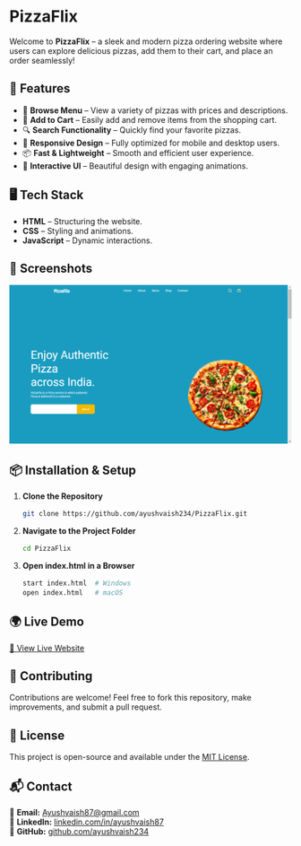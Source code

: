 # PizzaFlix

Welcome to **PizzaFlix** – a sleek and modern pizza ordering website where users can explore delicious pizzas, add them to their cart, and place an order seamlessly!

## 🚀 Features

- 🍕 **Browse Menu** – View a variety of pizzas with prices and descriptions.
- 🛒 **Add to Cart** – Easily add and remove items from the shopping cart.
- 🔍 **Search Functionality** – Quickly find your favorite pizzas.
- 🎨 **Responsive Design** – Fully optimized for mobile and desktop users.
- 📦 **Fast & Lightweight** – Smooth and efficient user experience.
- 🌟 **Interactive UI** – Beautiful design with engaging animations.

## 🖥️ Tech Stack

- **HTML** – Structuring the website.
- **CSS** – Styling and animations.
- **JavaScript** – Dynamic interactions.

## 📸 Screenshots

![PizzaFlix Preview](images/screenshots.png)

## 📦 Installation & Setup

1. **Clone the Repository**
   ```sh
   git clone https://github.com/ayushvaish234/PizzaFlix.git
   ```
2. **Navigate to the Project Folder**
   ```sh
   cd PizzaFlix
   ```
3. **Open index.html in a Browser**
   ```sh
   start index.html  # Windows
   open index.html   # macOS
   ```

## 🌍 Live Demo

[🚀 View Live Website](https://ayushvaish234.github.io/PizzaFlix/)

## 🤝 Contributing

Contributions are welcome! Feel free to fork this repository, make improvements, and submit a pull request.

## 📜 License

This project is open-source and available under the [MIT License](LICENSE).

## 📬 Contact

📧 **Email:** [Ayushvaish87@gmail.com](mailto:Ayushvaish87@gmail.com)  
💼 **LinkedIn:** [linkedin.com/in/ayushvaish87](https://linkedin.com/in/ayushvaish87)  
🐙 **GitHub:** [github.com/ayushvaish234](https://github.com/ayushvaish234)
